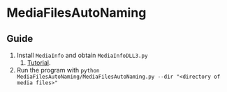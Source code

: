 # MediaFilesAutoNaming

## Guide
1. Install `MediaInfo` and obtain `MediaInfoDLL3.py`
   1. [Tutorial](https://stackoverflow.com/a/15043503).
2. Run the program with `python MediaFilesAutoNaming/MediaFilesAutoNaming.py --dir "<directory of media files>"`
